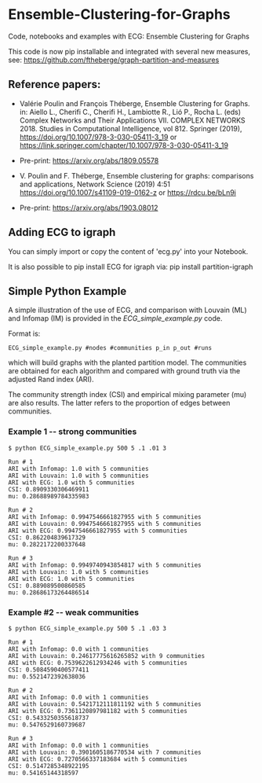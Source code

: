 # Ensemble-Clustering-for-Graphs
Code, notebooks and examples with ECG: Ensemble Clustering for Graphs

This code is now pip installable and integrated with several new measures, see: https://github.com/ftheberge/graph-partition-and-measures

## Reference papers:

* Valérie Poulin and François Théberge, Ensemble Clustering for Graphs. in: Aiello L., Cherifi C., Cherifi H., Lambiotte R., Lió P., Rocha L. (eds) Complex Networks and Their Applications VII. COMPLEX NETWORKS 2018. Studies in Computational Intelligence, vol 812. Springer (2019), https://doi.org/10.1007/978-3-030-05411-3_19 or https://link.springer.com/chapter/10.1007/978-3-030-05411-3_19 

* Pre-print: https://arxiv.org/abs/1809.05578

* V. Poulin and F. Théberge, Ensemble clustering for graphs: comparisons and applications, Network Science (2019) 4:51 https://doi.org/10.1007/s41109-019-0162-z or https://rdcu.be/bLn9i

* Pre-print: https://arxiv.org/abs/1903.08012

## Adding ECG to igraph

You can simply import or copy the content of 'ecg.py' into your Notebook.

It is also possible to pip install ECG for igraph via: pip install partition-igraph

## Simple Python Example

A simple illustration of the use of ECG, and comparison with Louvain (ML) and Infomap (IM) 
is provided in the *ECG_simple_example.py* code. 

Format is:

```
ECG_simple_example.py #nodes #communities p_in p_out #runs
```

which will build graphs with the planted partition model.
The communities are obtained for each algorithm and compared with ground truth 
via the adjusted Rand index (ARI).

The community strength index (CSI) and empirical mixing parameter (mu) 
are also results. The latter refers to the proportion of edges between communities.

### Example 1 -- strong communities

```
$ python ECG_simple_example.py 500 5 .1 .01 3

Run # 1
ARI with Infomap: 1.0 with 5 communities
ARI with Louvain: 1.0 with 5 communities
ARI with ECG: 1.0 with 5 communities
CSI: 0.8909330306469911
mu: 0.28688989784335983

Run # 2
ARI with Infomap: 0.9947546661827955 with 5 communities
ARI with Louvain: 0.9947546661827955 with 5 communities
ARI with ECG: 0.9947546661827955 with 5 communities
CSI: 0.862204839617329
mu: 0.2822172200337648

Run # 3
ARI with Infomap: 0.9949740943854817 with 5 communities
ARI with Louvain: 1.0 with 5 communities
ARI with ECG: 1.0 with 5 communities
CSI: 0.889089500860585
mu: 0.28686173264486514
```

### Example #2 -- weak communities

```
$ python ECG_simple_example.py 500 5 .1 .03 3

Run # 1
ARI with Infomap: 0.0 with 1 communities
ARI with Louvain: 0.24617775616265852 with 9 communities
ARI with ECG: 0.7539622612934246 with 5 communities
CSI: 0.5084590400577411
mu: 0.5521472392638036

Run # 2
ARI with Infomap: 0.0 with 1 communities
ARI with Louvain: 0.5421712111811192 with 5 communities
ARI with ECG: 0.7361120897981182 with 5 communities
CSI: 0.5433250355618737
mu: 0.5476529160739687

Run # 3
ARI with Infomap: 0.0 with 1 communities
ARI with Louvain: 0.3901605186770534 with 7 communities
ARI with ECG: 0.7270566337183684 with 5 communities
CSI: 0.5147285348922195
mu: 0.54165144318597
```

